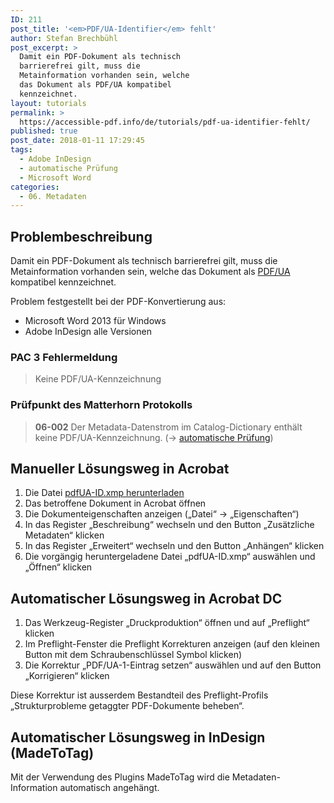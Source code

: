 ```yaml
---
ID: 211
post_title: '<em>PDF/UA-Identifier</em> fehlt'
author: Stefan Brechbühl
post_excerpt: >
  Damit ein PDF-Dokument als technisch
  barrierefrei gilt, muss die
  Metainformation vorhanden sein, welche
  das Dokument als PDF/UA kompatibel
  kennzeichnet.
layout: tutorials
permalink: >
  https://accessible-pdf.info/de/tutorials/pdf-ua-identifier-fehlt/
published: true
post_date: 2018-01-11 17:29:45
tags:
  - Adobe InDesign
  - automatische Prüfung
  - Microsoft Word
categories:
  - 06. Metadaten
---
```

## Problembeschreibung

Damit ein PDF-Dokument als technisch barrierefrei gilt, muss die Metainformation vorhanden sein, welche das Dokument als [PDF/UA][1] kompatibel kennzeichnet.

Problem festgestellt bei der PDF-Konvertierung aus:

*   Microsoft Word 2013 für Windows
*   Adobe InDesign alle Versionen

### PAC 3 Fehlermeldung

> Keine PDF/UA-Kennzeichnung

### Prüfpunkt des Matterhorn Protokolls

> **06-002** Der Metadata-Datenstrom im Catalog-Dictionary enthält keine PDF/UA-Kennzeichnung. (→ [automatische Prüfung][2])

## Manueller Lösungsweg in Acrobat

1.  Die Datei [pdfUA-ID.xmp herunterladen][3]
2.  Das betroffene Dokument in Acrobat öffnen
3.  Die Dokumenteigenschaften anzeigen („Datei“ → „Eigenschaften“)
4.  In das Register „Beschreibung“ wechseln und den Button „Zusätzliche Metadaten“ klicken
5.  In das Register „Erweitert“ wechseln und den Button „Anhängen“ klicken
6.  Die vorgängig heruntergeladene Datei „pdfUA-ID.xmp“ auswählen und „Öffnen“ klicken

## Automatischer Lösungsweg in Acrobat DC

1.  Das Werkzeug-Register „Druckproduktion“ öffnen und auf „Preflight“ klicken
2.  Im Preflight-Fenster die Preflight Korrekturen anzeigen (auf den kleinen Button mit dem Schraubenschlüssel Symbol klicken)
3.  Die Korrektur „PDF/UA-1-Eintrag setzen“ auswählen und auf den Button „Korrigieren“ klicken

Diese Korrektur ist ausserdem Bestandteil des Preflight-Profils „Strukturprobleme getaggter PDF-Dokumente beheben“.

## Automatischer Lösungsweg in InDesign (MadeToTag)

Mit der Verwendung des Plugins MadeToTag wird die Metadaten-Information automatisch angehängt.

 [1]: https://accessible-pdf.info/de/glossar/#pdf-ua
 [2]: https://accessible-pdf.info/de/glossar/#automatische-pruefung
 [3]: https://taggedpdf.com/xmp/pdfUA-ID.xmp